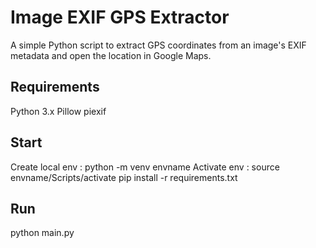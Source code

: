 # Image EXIF GPS Extractor
A simple Python script to extract GPS coordinates from an image's EXIF metadata and open the location in Google Maps.

## Requirements
Python 3.x
Pillow
piexif


## Start
Create local env : python -m venv envname
Activate env : source envname/Scripts/activate
pip install -r requirements.txt

## Run
python main.py